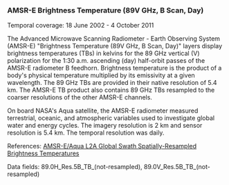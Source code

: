 ### AMSR-E Brightness Temperature (89V GHz, B Scan, Day)
Temporal coverage: 18 June 2002 - 4 October 2011

The Advanced Microwave Scanning Radiometer - Earth Observing System (AMSR-E) "Brightness Temperature (89V GHz, B Scan, Day)" layers display brightness temperatures (TBs) in kelvins for the 89 GHz vertical (V) polarization for the 1:30 a.m. ascending (day) half-orbit passes of the AMSR-E radiometer B feedhorn. Brightness temperature is the product of a body's physical temperature multiplied by its emissivity at a given wavelength. The 89 GHz TBs are provided in their native resolution of 5.4 km. The AMSR-E TB product also contains 89 GHz TBs resampled to the coarser resolutions of the other AMSR-E channels.

On board NASA's Aqua satellite, the AMSR-E radiometer measured terrestrial, oceanic, and atmospheric variables used to investigate global water and energy cycles. The imagery resolution is 2 km and sensor resolution is 5.4 km. The temporal resolution was daily.

References: [AMSR-E/Aqua L2A Global Swath Spatially-Resampled Brightness Temperatures](http://nsidc.org/data/ae_l2a)

Data fields: 89.0H_Res.5B_TB_(not-resampled), 89.0V_Res.5B_TB_(not-resampled)
